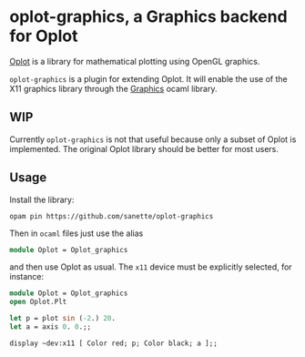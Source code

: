 # oplot-graphics, a Graphics backend for Oplot

[Oplot](https://github.com/sanette/oplot) is a library for mathematical plotting using OpenGL graphics.

`oplot-graphics` is a plugin for extending Oplot. It will enable the
use of the X11 graphics library through the [Graphics]() ocaml
library.

## WIP

Currently `oplot-graphics` is not that useful because only a subset of
Oplot is implemented.  The original Oplot library should be better for
most users.

## Usage

Install the library:
```
opam pin https://github.com/sanette/oplot-graphics
```

Then in `ocaml` files just use the alias

```ocaml
module Oplot = Oplot_graphics

```

and then use Oplot as usual. The `x11` device must be explicitly
selected, for instance:

```ocaml
module Oplot = Oplot_graphics
open Oplot.Plt

let p = plot sin (-2.) 20.
let a = axis 0. 0.;;

display ~dev:x11 [ Color red; p; Color black; a ];;
```
